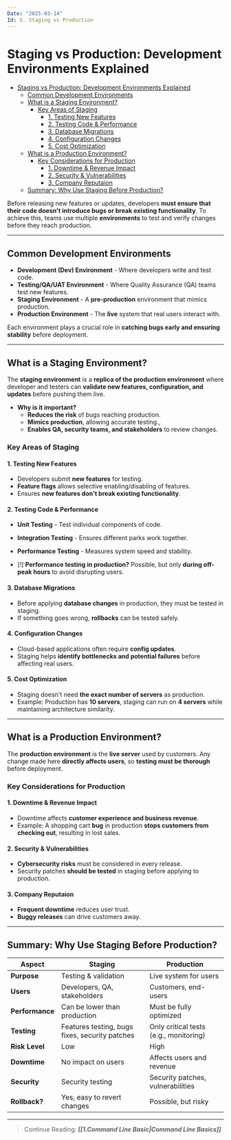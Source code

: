 ```yaml
---
Date: "2025-03-14"
Id: 5. Staging vs Production
---
```


# Staging vs Production: Development Environments Explained

<!--toc:start-->

- [Staging vs Production: Development Environments Explained](#staging-vs-production-development-environments-explained)
  - [Common Development Environments](#common-development-environments)
  - [What is a Staging Environment?](#what-is-a-staging-environment)
    - [Key Areas of Staging](#key-areas-of-staging)
      - [1. Testing New Features](#1-testing-new-features)
      - [2. Testing Code & Performance](#2-testing-code-performance)
      - [3. Database Migrations](#3-database-migrations)
      - [4. Configuration Changes](#4-configuration-changes)
      - [5. Cost Optimization](#5-cost-optimization)
  - [What is a Production Environment?](#what-is-a-production-environment)
    - [Key Considerations for Production](#key-considerations-for-production)
      - [1. Downtime & Revenue Impact](#1-downtime-revenue-impact)
      - [2. Security & Vulnerabilities](#2-security-vulnerabilities)
      - [3. Company Reputaion](#3-company-reputaion)
  - [Summary: Why Use Staging Before Production?](#summary-why-use-staging-before-production)
  <!--toc:end-->

Before releasing new features or updates, developers **must ensure that their code doesn't introduce bugs or break existing functionality**. To achieve this, teams use multiple **environments** to test and verify changes before they reach production.

---

## Common Development Environments

- **Development (Dev) Environment** - Where developers write and test code.
- **Testing/QA/UAT Environment** - Where Quality Assurance (QA) teams test new features.
- **Staging Environment** - A **pre-production** environment that mimics production.
- **Production Environment** - The **live** system that real users interact with.

Each environment plays a crucial role in **catching bugs early and ensuring stability** before deployment.

---

## What is a Staging Environment?

The **staging environment** is a **replica of the production environment** where developer and testers can **validate new features, configuration, and updates** before pushing them live.

- **Why is it important?**
  - **Reduces the risk** of bugs reaching production.
  - **Mimics production**, allowing accurate testing.,
  - **Enables QA, security teams, and stakeholders** to review changes.

### Key Areas of Staging

#### 1. Testing New Features

- Developers submit **new features** for testing.
- **Feature flags** allows selective enabling/disabling of features.
- Ensures **new features don't break existing functionality**.

#### 2. Testing Code & Performance

- **Unit Testing** - Test individual components of code.
- **Integration Testing** - Ensures different parks work together.
- **Performance Testing** - Measures system speed and stability.

- [!] **Performance testing in production?**
  Possible, but only **during off-peak hours** to avoid disrupting users.

#### 3. Database Migrations

- Before applying **database changes** in production, they must be tested in staging.
- If something goes wrong, **rollbacks** can be tested safely.

#### 4. Configuration Changes

- Cloud-based applications often require **config updates**.
- Staging helps **identify bottlenecks and potential failures** before affecting real users.

#### 5. Cost Optimization

- Staging doesn't need **the exact number of servers** as production.
- Example: Production has **10 servers**, staging can run on **4 servers** while maintaining architecture similarity.

---

## What is a Production Environment?

The **production environment** is the **live server** used by customers. Any change made here **directly affects users**, so **testing must be thorough** before deployment.

### Key Considerations for Production

#### 1. Downtime & Revenue Impact

- Downtime affects **customer experience and business revenue**.
- Example: A shopping cart **bug** in production **stops customers from checking out**, resulting in lost sales.

#### 2. Security & Vulnerabilities

- **Cybersecurity risks** must be considered in every release.
- Security patches **should be tested** in staging before applying to production.

#### 3. Company Reputaion

- **Frequent downtime** reduces user trust.
- **Buggy releases** can drive customers away.

---

## Summary: Why Use Staging Before Production?

| **Aspect**      | **Staging**                                    | **Production**                         |
| --------------- | ---------------------------------------------- | -------------------------------------- |
| **Purpose**     | Testing & validation                           | Live system for users                  |
| **Users**       | Developers, QA, stakeholders                   | Customers, end-users                   |
| **Performance** | Can be lower than production                   | Must be fully optimized                |
| **Testing**     | Features testing, bugs fixes, security patches | Only critical tests (e.g., monitoring) |
| **Risk Level**  | Low                                            | High                                   |
| **Downtime**    | No impact on users                             | Affects users and revenue              |
| **Security**    | Security testing                               | Security patches, vulnerabilities      |
| **Rollback?**   | Yes, easy to revert changes                    | Possible, but risky                    |

---

> Continue Reading: **_[[1.Command Line Basic|Command Line Basics]]_**

